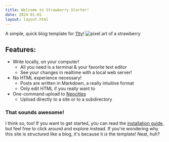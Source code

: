 ```yaml
---
title: Welcome to Strawberry Starter!
date: 2024-01-01
layout: layout.html
---
```

A simple, quick blog template for [11ty](https://www.11ty.dev/)!
![pixel art of a strawberry](/assets/images/berrysprite.png)

## Features:
- Write locally, on your computer!
    - All you need is a terminal & your favorite text editor
    - See your changes in realtime with a local web server!
- No HTML experience necessary!
    - Posts are written in Markdown, a really intuitive format
    - Only edit HTML if you really want to
- One-command upload to [Neocities](https://neocities.org/)
    - Upload directly to a site or to a subdirectory


### That sounds awesome!
I think so, too! If you want to get started, you can read the [installation guide](posts/installation), but feel free to click around and explore instead. If you're wondering why this site is structured like a blog, it's because it *is* the template! Neat, huh?